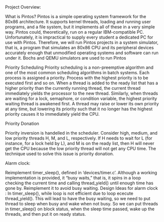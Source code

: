 Project Overview:

What is Pintos?
Pintos is a simple operating system framework for the 80x86 architecture. It supports kernel threads, loading and running user programs, and a file system, but it implements all of these in a very simple way. Pintos could, theoretically, run on a regular IBM-compatible PC. Unfortunately, it is impractical to supply every student a dedicated PC for use with Pintos. Therefore, we will run Pintos projects in a system simulator, that is, a program that simulates an 80x86 CPU and its peripheral devices accurately enough that unmodified operating systems and software can run under it. Bochs and QEMU simulators are used to run Pintos

Priority Scheduling
Priority scheduling is a non-preemptive algorithm and one of the most common scheduling algorithms in batch systems. Each process is assigned a priority. Process with the highest priority is to be executed first and so on.
When a thread is added to the ready list that has a higher priority than the currently running thread, the current thread immediately yields the processor to the new thread. Similarly, when threads are waiting for a lock, semaphore, or condition variable, the highest priority waiting thread is awakened first. A thread may raise or lower its own priority at any time, but lowering its priority such that it no longer has the highest priority causes it to immediately yield the CPU.

Priority Donation

Priority inversion is handelled in the scheduler. Consider high, medium, and low priority threads H, M, and L, respectively. If H needs to wait for L (for instance, for a lock held by L), and M is on the ready list, then H will never get the CPU because the low priority thread will not get any CPU time. The technique used to solve this issue is priority donation.


Alarm clock:

Reimplement timer_sleep(), defined in ‘devices/timer.c’. Although a working implementation is provided, it “busy waits,” that is, it spins in a loop checking the current time and calling thread_yield() until enough time has gone by. Reimplement it to avoid busy waiting.
Design Ideas for alarm clock :
In timer_sleep(), while loop is not efficient due to loop ececute thread_yield(). This will lead to have the busy waiting, so we need to put thread to sleep when busy and wake when not busy.
So we can put threads in timer_sleep() on block status, when the sleep time passed, wake up the threads, and then put it on ready status.

